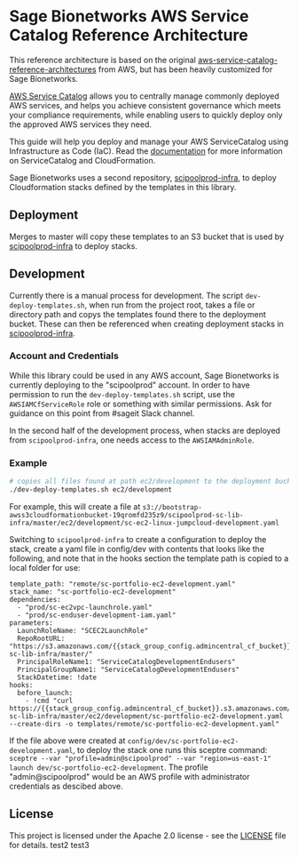# Sage Bionetworks AWS Service Catalog Reference Architecture
This reference architecture is based on the original [aws-service-catalog-reference-architectures](https://github.com/aws-samples/aws-service-catalog-reference-architectures) from AWS, but has been heavily customized for Sage Bionetworks.

[AWS Service Catalog](https://docs.aws.amazon.com/servicecatalog/latest/adminguide/introduction.html)
allows you to centrally manage commonly deployed AWS services, and helps you achieve consistent
governance which meets your compliance requirements, while enabling users to quickly deploy only
the approved AWS services they need.

This guide will help you deploy and manage your AWS ServiceCatalog using Infrastructure as Code (IaC).
 Read the [documentation](https://docs.aws.amazon.com/AWSCloudFormation/latest/UserGuide/cfn-reference-servicecatalog.html) for more information on ServiceCatalog and CloudFormation.

Sage Bionetworks uses a second repository, [scipoolprod-infra](https://github.com/Sage-Bionetworks/scipoolprod-infra), to deploy Cloudformation stacks defined by the templates in this library.

## Deployment
Merges to master will copy these templates to an S3 bucket that is used by [scipoolprod-infra](https://github.com/Sage-Bionetworks/scipoolprod-infra) to deploy stacks.

## Development
Currently there is a manual process for development. The script `dev-deploy-templates.sh`, when run from the project root, takes a file or directory path and copys the templates found there to the deployment bucket. These can then be referenced when creating deployment stacks in [scipoolprod-infra](https://github.com/Sage-Bionetworks/scipoolprod-infra).

### Account and Credentials
While this library could be used in any AWS account, Sage Bionetworks is currently deploying to the "scipoolprod" account. In order to have permission to run the `dev-deploy-templates.sh` script, use the `AWSIAMCfServiceRole` role or something with similar permissions. Ask for guidance on this point from #sageit Slack channel.

In the second half of the development process, when stacks are deployed from `scipoolprod-infra`, one needs access to the `AWSIAMAdminRole`.

### Example
```bash
# copies all files found at path ec2/development to the deployment bucket
./dev-deploy-templates.sh ec2/development
```

For example, this will create a file at `s3://bootstrap-awss3cloudformationbucket-19qromfd235z9/scipoolprod-sc-lib-infra/master/ec2/development/sc-ec2-linux-jumpcloud-development.yaml`

Switching to `scipoolprod-infra` to create a configuration to deploy the stack, create a yaml file in config/dev with contents that looks like the following, and note that in the hooks section the template path is copied to a local folder for use:
```
template_path: "remote/sc-portfolio-ec2-development.yaml"
stack_name: "sc-portfolio-ec2-development"
dependencies:
  - "prod/sc-ec2vpc-launchrole.yaml"
  - "prod/sc-enduser-development-iam.yaml"
parameters:
  LaunchRoleName: "SCEC2LaunchRole"
  RepoRootURL: "https://s3.amazonaws.com/{{stack_group_config.admincentral_cf_bucket}}/scipoolprod-sc-lib-infra/master/"
  PrincipalRoleName1: "ServiceCatalogDevelopmentEndusers"
  PrincipalGroupName1: "ServiceCatalogDevelopmentEndusers"
  StackDatetime: !date
hooks:
  before_launch:
    - !cmd "curl https://{{stack_group_config.admincentral_cf_bucket}}.s3.amazonaws.com/scipoolprod-sc-lib-infra/master/ec2/development/sc-portfolio-ec2-development.yaml --create-dirs -o templates/remote/sc-portfolio-ec2-development.yaml"
```

If the file above were created at `config/dev/sc-portfolio-ec2-development.yaml`, to deploy the stack one runs this sceptre command: `sceptre --var "profile=admin@scipoolprod" --var "region=us-east-1" launch dev/sc-portfolio-ec2-development`. The profile "admin@scipoolprod" would be an AWS profile with administrator credentials as descibed above.

## License
This project is licensed under the Apache 2.0 license - see the [LICENSE](LICENSE) file for details.
test2
test3
